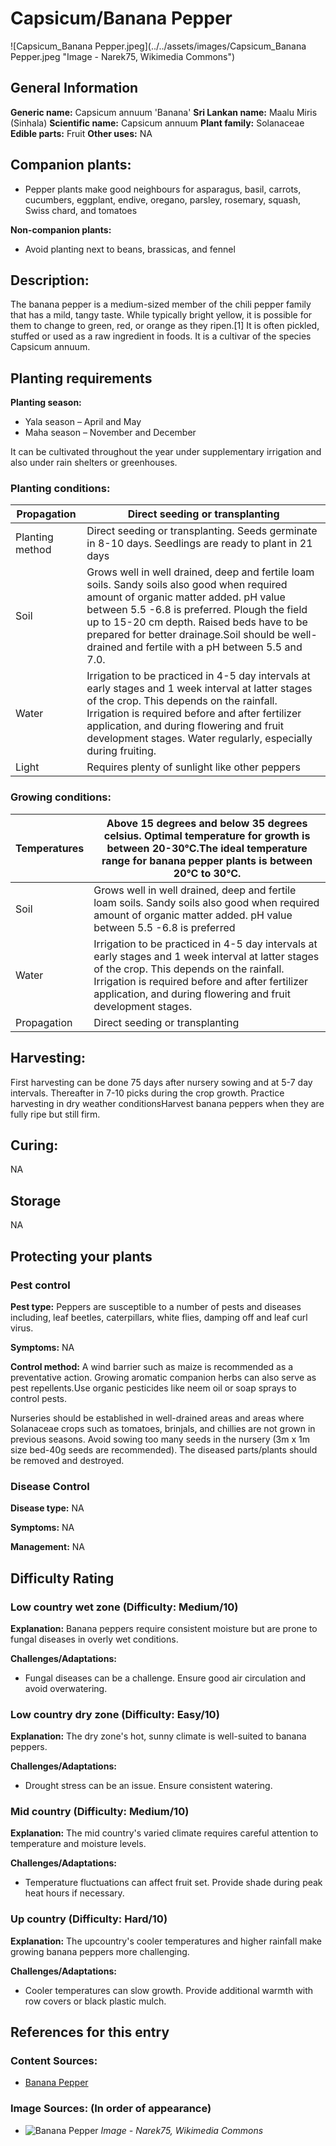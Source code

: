 # Capsicum/Banana Pepper
![Capsicum_Banana Pepper.jpeg](../../assets/images/Capsicum_Banana Pepper.jpeg "Image - Narek75, Wikimedia Commons")

## General Information
**Generic name:** Capsicum annuum 'Banana'
**Sri Lankan name:** Maalu Miris (Sinhala)
**Scientific name:** Capsicum annuum
**Plant family:** Solanaceae
**Edible parts:** Fruit
**Other uses:** NA

## Companion plants:
- Pepper plants make good neighbours for asparagus, basil, carrots, cucumbers, eggplant, endive, oregano, parsley, rosemary, squash, Swiss chard, and tomatoes

**Non-companion plants:**
- Avoid planting next to beans, brassicas, and fennel

## Description:
The banana pepper is a medium-sized member of the chili pepper family that has a mild, tangy taste. While typically bright yellow, it is possible for them to change to green, red, or orange as they ripen.[1] It is often pickled, stuffed or used as a raw ingredient in foods. It is a cultivar of the species Capsicum annuum.

## Planting requirements
**Planting season:** 
- Yala season – April and May
- Maha season – November and December

It can be cultivated throughout the year under supplementary irrigation and also under rain shelters or greenhouses.

### Planting conditions:
| **Propagation** | Direct seeding or transplanting                                                                                                                                                                                                                                                                                                        |
|-----------------|----------------------------------------------------------------------------------------------------------------------------------------------------------------------------------------------------------------------------------------------------------------------------------------------------------------------------------------|
| Planting method | Direct seeding or transplanting. Seeds germinate in 8-10 days. Seedlings are ready to plant in 21 days                                                                                                                                                                                                                                 |
| Soil            | Grows well in well drained, deep and fertile loam soils. Sandy soils also good when required amount of organic matter added. pH value between 5.5 -6.8 is preferred. Plough the field up to 15-20 cm depth. Raised beds have to be prepared for better drainage.Soil should be well-drained and fertile with a pH between 5.5 and 7.0. |
| Water           | Irrigation to be practiced in 4-5 day intervals at early stages and 1 week interval at latter stages of the crop. This depends on the rainfall. Irrigation is required before and after fertilizer application, and during flowering and fruit development stages. Water regularly, especially during fruiting.                        |
| Light           | Requires plenty of sunlight like other peppers                                                                                                                                                                                                                                                                                         |

### Growing conditions:

| Temperatures | Above 15 degrees and below 35 degrees celsius. Optimal temperature for growth is between 20-30°C.<update>The ideal temperature range for banana pepper plants is between 20°C to 30°C.</update> |
|----|----|
| Soil | Grows well in well drained, deep and fertile loam soils. Sandy soils also good when required amount of organic matter added. pH value between 5.5 -6.8 is preferred |
| Water | Irrigation to be practiced in 4-5 day intervals at early stages and 1 week interval at latter stages of the crop. This depends on the rainfall. Irrigation is required before and after fertilizer application, and during flowering and fruit development stages. |
| Propagation | Direct seeding or transplanting |

## Harvesting:
First harvesting can be done 75 days after nursery sowing and at 5-7 day intervals. Thereafter in 7-10 picks during the crop growth. Practice harvesting in dry weather conditions<update>Harvest banana peppers when they are fully ripe but still firm.</update>

## Curing:
NA

## Storage
NA

## Protecting your plants
### Pest control
**Pest type:** Peppers are susceptible to a number of pests and diseases including, leaf beetles, caterpillars, white flies, damping off and leaf curl virus.

**Symptoms:** NA

**Control method:** A wind barrier such as maize is recommended as a preventative action. Growing aromatic companion herbs can also serve as pest repellents.<update>Use organic pesticides like neem oil or soap sprays to control pests.</update>

Nurseries should be established in well-drained areas and areas where Solanaceae crops such as tomatoes, brinjals, and chillies are not grown in previous seasons. Avoid sowing too many seeds in the nursery (3m x 1m size bed-40g seeds are recommended). The diseased parts/plants should be removed and destroyed.

### Disease Control
**Disease type:** NA

**Symptoms:** NA

**Management:** NA

## Difficulty Rating
### Low country wet zone (Difficulty: **Medium**/10)
**Explanation:** Banana peppers require consistent moisture but are prone to fungal diseases in overly wet conditions.

**Challenges/Adaptations:**
- <update>Fungal diseases can be a challenge. Ensure good air circulation and avoid overwatering.</update>
### Low country dry zone (Difficulty: **Easy**/10)
**Explanation:** The dry zone's hot, sunny climate is well-suited to banana peppers.

**Challenges/Adaptations:**
- <update>Drought stress can be an issue. Ensure consistent watering.</update>
### Mid country (Difficulty: **Medium**/10)
**Explanation:** The mid country's varied climate requires careful attention to temperature and moisture levels.

**Challenges/Adaptations:**
- <update>Temperature fluctuations can affect fruit set. Provide shade during peak heat hours if necessary.</update>
### Up country (Difficulty: **Hard**/10)
**Explanation:** The upcountry's cooler temperatures and higher rainfall make growing banana peppers more challenging.

**Challenges/Adaptations:**
- <update>Cooler temperatures can slow growth. Provide additional warmth with row covers or black plastic mulch.</update>

## References for this entry
### Content Sources:
- <update>[Banana Pepper](https://www.growveg.com/uk/plants/capsicum-banana-pepper)</update>

### Image Sources: (In order of appearance)
- ![Banana Pepper](https://upload.wikimedia.org/wikipedia/commons/thumb/e/e2/Capsicum_annuum_-_Narek75.jpg/1200px-Capsicum_annuum_-_Narek75.jpg) *Image - Narek75, Wikimedia Commons*
